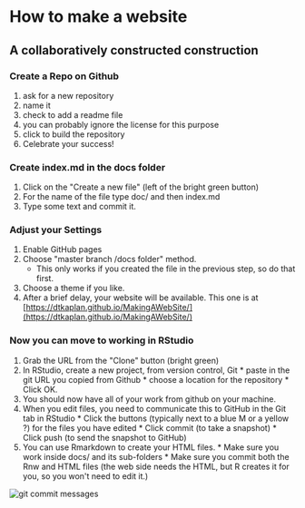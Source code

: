 # How to make a website

## A collaboratively constructed construction

### Create a Repo on Github

  1. ask for a new repository
  2. name it
  3. check to add a readme file
  4. you can probably ignore the license for this purpose
  5. click to build the repository
  6. Celebrate your success!
  
### Create index.md in the docs folder

  1. Click on the "Create a new file" (left of the bright green button)
  2. For the name of the file type doc/ and then index.md
  3. Type some text and commit it.
  
### Adjust your Settings

  1. Enable GitHub pages
  2. Choose "master branch /docs folder" method.
      * This only works if you created the file in the previous step, so do that first.
  3. Choose a theme if you like.
  4. After a brief delay, your website will be available.  This one is at [https://dtkaplan.github.io/MakingAWebSite/](https://dtkaplan.github.io/MakingAWebSite/)
  
### Now you can move to working in RStudio

  1. Grab the URL from the "Clone" button (bright green)
  2. In RStudio, create a new project, from version control, Git
    * paste in the git URL you copied from Github
    * choose a location for the repository
    * Click OK.
  3. You should now have all of your work from github on your machine.
  4. When you edit files, you need to communicate this to GitHub in the Git tab in RStudio
    * Click the buttons (typically next to a blue M or a yellow ?) for the files you have edited
    * Click commit (to take a snapshot)
    * Click push (to send the snapshot to GitHub)
  5. You can use Rmarkdown to create your HTML files.
    * Make sure you work inside docs/ and its sub-folders
    * Make sure you commit both the Rnw and HTML files (the web side needs the HTML, but R creates it for you, so you won't need to edit it.)
    
    
  
  
  ![git commit messages](https://imgs.xkcd.com/comics/git_commit_2x.png)
